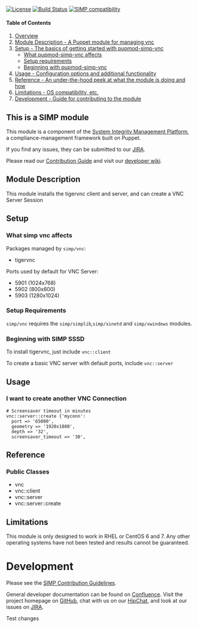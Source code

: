[![License](http://img.shields.io/:license-apache-blue.svg)](http://www.apache.org/licenses/LICENSE-2.0.html) [![Build Status](https://travis-ci.org/simp/pupmod-simp-vnc.svg)](https://travis-ci.org/simp/pupmod-simp-vnc) [![SIMP compatibility](https://img.shields.io/badge/SIMP%20compatibility-4.2.*%2F5.1.*-orange.svg)](https://img.shields.io/badge/SIMP%20compatibility-4.2.*%2F5.1.*-orange.svg)

#### Table of Contents

1. [Overview](#overview)
2. [Module Description - A Puppet module for managing vnc](#module-description)
3. [Setup - The basics of getting started with pupmod-simp-vnc](#setup)
    * [What pupmod-simp-vnc affects](#what-simp-vnc-affects)
    * [Setup requirements](#setup-requirements)
    * [Beginning with pupmod-simp-vnc](#beginning-with-simp-vnc)
4. [Usage - Configuration options and additional functionality](#usage)
5. [Reference - An under-the-hood peek at what the module is doing and how](#reference)
5. [Limitations - OS compatibility, etc.](#limitations)
6. [Development - Guide for contributing to the module](#development)

## This is a SIMP module
This module is a component of the
[System Integrity Management Platform](https://github.com/NationalSecurityAgency/SIMP),
a compliance-management framework built on Puppet.

If you find any issues, they can be submitted to our
[JIRA](https://simp-project.atlassian.net/).

Please read our [Contribution Guide](https://simp-project.atlassian.net/wiki/display/SD/Contributing+to+SIMP)
and visit our [developer wiki](https://simp-project.atlassian.net/wiki/display/SD/SIMP+Development+Home).

## Module Description

This module installs the tigervnc client and server, and can create a VNC Server Session

## Setup

### What simp vnc affects

Packages managed by `simp/vnc`:
* tigervnc

Ports used by default for VNC Server:
* 5901 (1024x768)
* 5902 (800x600)
* 5903 (1280x1024)

### Setup Requirements

`simp/vnc` requires the `simp/simplib`,`simp/xinetd` and `simp/xwindows` modules.

### Beginning with SIMP SSSD

To install tigervnc, just include `vnc::client`

To create a basic VNC server with default ports, include `vnc::server`

## Usage

### I want to create another VNC Connection

```puppet
# Screensaver timeout in minutes
vnc::server::create {'myconn':
  port => '65000',
  geometry => '1920x1080',
  depth => '32',
  screensaver_timeout => '30',
```

## Reference

### Public Classes
* vnc
* vnc::client
* vnc::server
* vnc::server::create

## Limitations

This module is only designed to work in RHEL or CentOS 6 and 7. Any other
operating systems have not been tested and results cannot be guaranteed.

# Development

Please see the
[SIMP Contribution Guidelines](https://simp-project.atlassian.net/wiki/display/SD/Contributing+to+SIMP).

General developer documentation can be found on
[Confluence](https://simp-project.atlassian.net/wiki/display/SD/SIMP+Development+Home).
Visit the project homepage on [GitHub](https://simp-project.com),
chat with us on our [HipChat](https://simp-project.hipchat.com/),
and look at our issues on  [JIRA](https://simp-project.atlassian.net/).

Test changes
